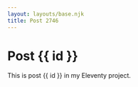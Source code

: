 ```yaml
---
layout: layouts/base.njk
title: Post 2746
---
```


# Post {{ id }}

This is post {{ id }} in my Eleventy project.
